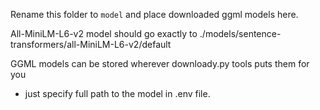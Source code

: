 Rename this folder to `model` and place downloaded ggml models here.

All-MiniLM-L6-v2 model should go exactly to ./models/sentence-transformers/all-MiniLM-L6-v2/default

GGML models can be stored wherever downloady.py tools puts them for you
- just specify full path to the model in .env file.

